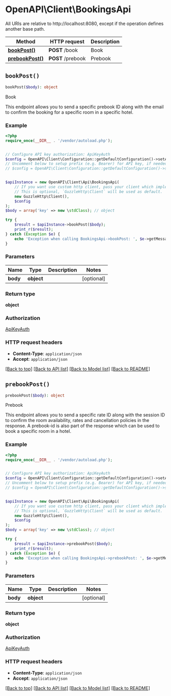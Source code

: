 # OpenAPI\Client\BookingsApi

All URIs are relative to http://localhost:8080, except if the operation defines another base path.

| Method                                          | HTTP request      | Description |
| ----------------------------------------------- | ----------------- | ----------- |
| [**bookPost()**](BookingsApi.md#bookPost)       | **POST** /book    | Book        |
| [**prebookPost()**](BookingsApi.md#prebookPost) | **POST** /prebook | Prebook     |

## `bookPost()`

```php
bookPost($body): object
```

Book

This endpoint allows you to send a specific prebook ID along with the email to confirm the booking for a specific room in a specific hotel.

### Example

```php
<?php
require_once(__DIR__ . '/vendor/autoload.php');


// Configure API key authorization: ApiKeyAuth
$config = OpenAPI\Client\Configuration::getDefaultConfiguration()->setApiKey('X-API-KEY', 'YOUR_API_KEY');
// Uncomment below to setup prefix (e.g. Bearer) for API key, if needed
// $config = OpenAPI\Client\Configuration::getDefaultConfiguration()->setApiKeyPrefix('X-API-KEY', 'Bearer');


$apiInstance = new OpenAPI\Client\Api\BookingsApi(
    // If you want use custom http client, pass your client which implements `GuzzleHttp\ClientInterface`.
    // This is optional, `GuzzleHttp\Client` will be used as default.
    new GuzzleHttp\Client(),
    $config
);
$body = array('key' => new \stdClass); // object

try {
    $result = $apiInstance->bookPost($body);
    print_r($result);
} catch (Exception $e) {
    echo 'Exception when calling BookingsApi->bookPost: ', $e->getMessage(), PHP_EOL;
}
```

### Parameters

| Name     | Type       | Description | Notes      |
| -------- | ---------- | ----------- | ---------- |
| **body** | **object** |             | [optional] |

### Return type

**object**

### Authorization

[ApiKeyAuth](../../README.md#ApiKeyAuth)

### HTTP request headers

- **Content-Type**: `application/json`
- **Accept**: `application/json`

[[Back to top]](#) [[Back to API list]](../../README.md#endpoints)
[[Back to Model list]](../../README.md#models)
[[Back to README]](../../README.md)

## `prebookPost()`

```php
prebookPost($body): object
```

Prebook

This endpoint allows you to send a specific rate ID along with the session ID to confirm the room availability, rates and cancellation policies in the response. A prebook-id is also part of the response which can be used to book a specific room in a hotel.

### Example

```php
<?php
require_once(__DIR__ . '/vendor/autoload.php');


// Configure API key authorization: ApiKeyAuth
$config = OpenAPI\Client\Configuration::getDefaultConfiguration()->setApiKey('X-API-KEY', 'YOUR_API_KEY');
// Uncomment below to setup prefix (e.g. Bearer) for API key, if needed
// $config = OpenAPI\Client\Configuration::getDefaultConfiguration()->setApiKeyPrefix('X-API-KEY', 'Bearer');


$apiInstance = new OpenAPI\Client\Api\BookingsApi(
    // If you want use custom http client, pass your client which implements `GuzzleHttp\ClientInterface`.
    // This is optional, `GuzzleHttp\Client` will be used as default.
    new GuzzleHttp\Client(),
    $config
);
$body = array('key' => new \stdClass); // object

try {
    $result = $apiInstance->prebookPost($body);
    print_r($result);
} catch (Exception $e) {
    echo 'Exception when calling BookingsApi->prebookPost: ', $e->getMessage(), PHP_EOL;
}
```

### Parameters

| Name     | Type       | Description | Notes      |
| -------- | ---------- | ----------- | ---------- |
| **body** | **object** |             | [optional] |

### Return type

**object**

### Authorization

[ApiKeyAuth](../../README.md#ApiKeyAuth)

### HTTP request headers

- **Content-Type**: `application/json`
- **Accept**: `application/json`

[[Back to top]](#) [[Back to API list]](../../README.md#endpoints)
[[Back to Model list]](../../README.md#models)
[[Back to README]](../../README.md)
